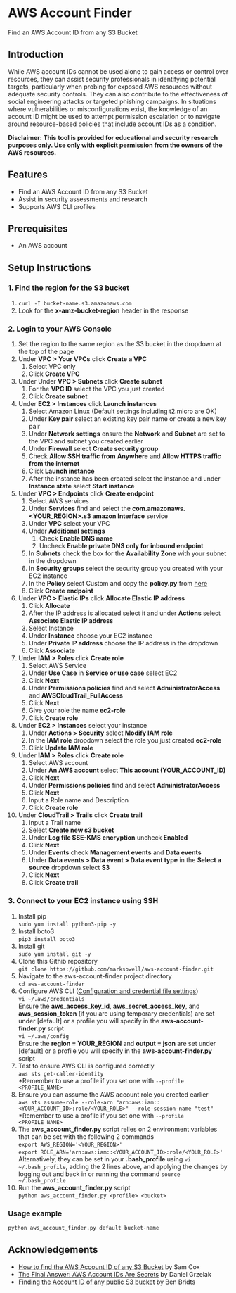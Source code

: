 # AWS Account Finder
Find an AWS Account ID from any S3 Bucket

## Introduction

While AWS account IDs cannot be used alone to gain access or control over resources, they can assist security professionals in identifying potential targets, particularly when probing for exposed AWS resources without adequate security controls. They can also contribute to the effectiveness of social engineering attacks or targeted phishing campaigns. In situations where vulnerabilities or misconfigurations exist, the knowledge of an account ID might be used to attempt permission escalation or to navigate around resource-based policies that include account IDs as a condition.

**Disclaimer:
This tool is provided for educational and security research purposes only. Use only with explicit permission from the owners of the AWS resources.**

## Features

- Find an AWS Account ID from any S3 Bucket
- Assist in security assessments and research
- Supports AWS CLI profiles

## Prerequisites

- An AWS account

## Setup Instructions

### 1. Find the region for the S3 bucket
   1. `curl -I bucket-name.s3.amazonaws.com`
   2. Look for the **x-amz-bucket-region** header in the response
### 2. Login to your AWS Console
   1. Set the region to the same region as the S3 bucket in the dropdown at the top of the page
   2. Under **VPC > Your VPCs** click **Create a VPC**
      1. Select VPC only
      2. Click **Create VPC**
   3. Under Under **VPC > Subnets** click **Create subnet**
      1. For the **VPC ID** select the VPC you just created
      2. Click **Create subnet**
   4. Under **EC2 > Instances** click **Launch instances**
      1. Select Amazon Linux (Default settings including t2.micro are OK)
      2. Under **Key pair** select an existing key pair name or create a new key pair
      3. Under **Network settings** ensure the **Network** and **Subnet** are set to the VPC and subnet you created earlier
      4. Under **Firewall** select **Create security group**
      5. Check **Allow SSH traffic from** **Anywhere** and **Allow HTTPS traffic from the internet**
      6. Click **Launch instance**
      7. After the instance has been created select the instance and under **Instance state** select **Start instance**
   5. Under **VPC > Endpoints** click **Create endpoint**
      1. Select AWS services
      2. Under **Services** find and select the **com.amazonaws.<YOUR_REGION>.s3 amazon Interface** service
      3. Under **VPC** select your VPC
      4. Under **Additional settings**
         1. Check **Enable DNS name**
         2. Uncheck **Enable private DNS only for inbound endpoint**
      5. In **Subnets** check the box for the **Availability Zone** with your subnet in the dropdown
      6. In **Security groups** select the security group you created with your EC2 instance
      7. In the **Policy** select Custom and copy the **policy.py** from [here](https://raw.githubusercontent.com/marksowell/aws-account-finder/main/policy.json)
      8. Click **Create endpoint**
   6. Under **VPC > Elastic IPs** click **Allocate Elastic IP address**
      1. Click **Allocate**
      2. After the IP address is allocated select it and under **Actions** select **Associate Elastic IP address**
      3. Select Instance
      4. Under **Instance** choose your EC2 instance
      5. Under **Private IP address** choose the IP address in the dropdown
      6. Click **Associate**
   7. Under **IAM > Roles** click **Create role**
      1. Select AWS Service
      2. Under **Use Case** in **Service or use case** select EC2
      3. Click **Next**
      4. Under **Permissions policies** find and select **AdministratorAccess** and **AWSCloudTrail_FullAccess**
      5. Click **Next**
      6. Give your role the name **ec2-role**
      7. Click **Create role**
   8. Under **EC2 > Instances** select your instance
      1. Under **Actions > Security** select **Modify IAM role**
      2. In the **IAM role** dropdown select the role you just created **ec2-role**
      3. Click **Update IAM role**
   9. Under **IAM > Roles** click **Create role**
       1. Select AWS account
       2. Under **An AWS account** select **This account (YOUR_ACCOUNT_ID)**
       3. Click **Next**
       4. Under **Permissions policies** find and select **AdministratorAccess**
       5. Click **Next**
       6. Input a Role name and Description
       7. Click **Create role**
   10. Under **CloudTrail > Trails** click **Create trail**
       1. Input a Trail name
       2. Select **Create new s3 bucket**
       3. Under **Log file SSE-KMS encryption** uncheck **Enabled**
       4. Click **Next**
       5. Under **Events** check **Management events** and **Data events**
       6. Under **Data events > Data event > Data event type** in the **Select a source** dropdown select **S3**
       7. Click **Next**
       8. Click **Create trail**
### 3. Connect to your EC2 instance using SSH
   1. Install pip  
   `sudo yum install python3-pip -y`
   2. Install boto3  
   `pip3 install boto3`
   3. Install git  
   `sudo yum install git -y`
   4. Clone this Githib repository  
   `git clone https://github.com/marksowell/aws-account-finder.git`
   5. Navigate to the aws-account-finder project directory  
   `cd aws-account-finder`
   6. Configure AWS CLI ([Configuration and credential file settings](https://docs.aws.amazon.com/cli/latest/userguide/cli-configure-files.html))  
   `vi ~/.aws/credentials`  
   Ensure the **aws_access_key_id**, **aws_secret_access_key**, and **aws_session_token** (if you are using temporary credentials) are set under [default] or a profile you will specify in the **aws-account-finder.py** script  
   `vi ~/.aws/config`  
   Ensure the **region = YOUR_REGION** and **output = json** are set under [default] or a profile you will specify in the **aws-account-finder.py** script
   7. Test to ensure AWS CLI is configured correctly  
   `aws sts get-caller-identity`  
   *Remember to use a profile if you set one with `--profile <PROFILE_NAME>`
   8. Ensure you can assume the AWS account role you created earlier  
   `aws sts assume-role --role-arn "arn:aws:iam::<YOUR_ACCOUNT_ID>:role/<YOUR_ROLE>" --role-session-name "test"`  
   *Remember to use a profile if you set one with `--profile <PROFILE_NAME>`
   9. The **aws_account_finder.py** script relies on 2 environment variables that can be set with the following 2 commands  
   `export AWS_REGION='<YOUR_REGION>'`  
   `export ROLE_ARN='arn:aws:iam::<YOUR_ACCOUNT_ID>:role/<YOUR_ROLE>'`
   Alternatively, they can be set in your **.bash_profile** using `vi ~/.bash_profile`, adding the 2 lines above, and applying the changes by logging out and back in or running the command `source ~/.bash_profile`
   10. Run the **aws_account_finder.py** script  
   `python aws_account_finder.py <profile> <bucket>`

### Usage example

```bash
python aws_account_finder.py default bucket-name
```
  
## Acknowledgements

- [How to find the AWS Account ID of any S3 Bucket](https://tracebit.com/blog/2024/02/finding-aws-account-id-of-any-s3-bucket/) by Sam Cox  
- [The Final Answer: AWS Account IDs Are Secrets](https://blog.plerion.com/aws-account-ids-are-secrets/) by Daniel Grzelak  
- [Finding the Account ID of any public S3 bucket](https://cloudar.be/awsblog/finding-the-account-id-of-any-public-s3-bucket/) by Ben Bridts
